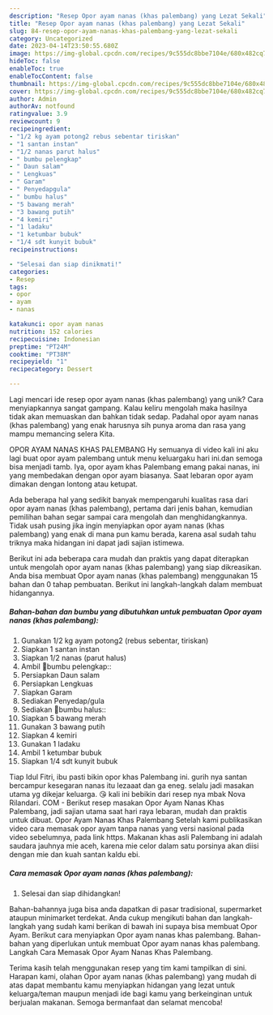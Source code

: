 ```yaml
---
description: "Resep Opor ayam nanas (khas palembang) yang Lezat Sekali"
title: "Resep Opor ayam nanas (khas palembang) yang Lezat Sekali"
slug: 84-resep-opor-ayam-nanas-khas-palembang-yang-lezat-sekali
category: Uncategorized
date: 2023-04-14T23:50:55.680Z
image: https://img-global.cpcdn.com/recipes/9c555dc8bbe7104e/680x482cq70/opor-ayam-nanas-khas-palembang-foto-resep-utama.jpg
hideToc: false
enableToc: true
enableTocContent: false
thumbnail: https://img-global.cpcdn.com/recipes/9c555dc8bbe7104e/680x482cq70/opor-ayam-nanas-khas-palembang-foto-resep-utama.jpg
cover: https://img-global.cpcdn.com/recipes/9c555dc8bbe7104e/680x482cq70/opor-ayam-nanas-khas-palembang-foto-resep-utama.jpg
author: Admin
authorAv: notfound
ratingvalue: 3.9
reviewcount: 9
recipeingredient:
- "1/2 kg ayam potong2 rebus sebentar tiriskan"
- "1 santan instan"
- "1/2 nanas parut halus"
- " bumbu pelengkap"
- " Daun salam"
- " Lengkuas"
- " Garam"
- " Penyedapgula"
- " bumbu halus"
- "5 bawang merah"
- "3 bawang putih"
- "4 kemiri"
- "1 ladaku"
- "1 ketumbar bubuk"
- "1/4 sdt kunyit bubuk"
recipeinstructions:

- "Selesai dan siap dinikmati!"
categories:
- Resep
tags:
- opor
- ayam
- nanas

katakunci: opor ayam nanas 
nutrition: 152 calories
recipecuisine: Indonesian
preptime: "PT24M"
cooktime: "PT38M"
recipeyield: "1"
recipecategory: Dessert

---
```





Lagi mencari ide resep opor ayam nanas (khas palembang) yang unik? Cara menyiapkannya sangat gampang. Kalau keliru mengolah maka hasilnya tidak akan memuaskan dan bahkan tidak sedap. Padahal opor ayam nanas (khas palembang) yang enak harusnya sih punya aroma dan rasa yang mampu memancing selera Kita.





OPOR AYAM NANAS KHAS PALEMBANG Hy semuanya di video kali ini aku lagi buat opor ayam palembang untuk menu keluargaku hari ini.dan semoga bisa menjadi tamb. Iya, opor ayam khas Palembang emang pakai nanas, ini yang membedakan dengan opor ayam biasanya. Saat lebaran opor ayam dimakan dengan lontong atau ketupat.

Ada beberapa hal yang sedikit banyak mempengaruhi kualitas rasa dari opor ayam nanas (khas palembang), pertama dari jenis bahan, kemudian pemilihan bahan segar sampai cara mengolah dan menghidangkannya. Tidak usah pusing jika ingin menyiapkan opor ayam nanas (khas palembang) yang enak di mana pun kamu berada, karena asal sudah tahu triknya maka hidangan ini dapat jadi sajian istimewa.






Berikut ini ada beberapa cara mudah dan praktis yang dapat diterapkan untuk mengolah opor ayam nanas (khas palembang) yang siap dikreasikan. Anda bisa membuat Opor ayam nanas (khas palembang) menggunakan 15 bahan dan 0 tahap pembuatan. Berikut ini langkah-langkah dalam membuat hidangannya.

<!--inarticleads1-->

##### Bahan-bahan dan bumbu yang dibutuhkan untuk pembuatan Opor ayam nanas (khas palembang):

1. Gunakan 1/2 kg ayam potong2 (rebus sebentar, tiriskan)
1. Siapkan 1 santan instan
1. Siapkan 1/2 nanas (parut halus)
1. Ambil  🍲bumbu pelengkap::
1. Persiapkan  Daun salam
1. Persiapkan  Lengkuas
1. Siapkan  Garam
1. Sediakan  Penyedap/gula
1. Sediakan  🍲bumbu halus::
1. Siapkan 5 bawang merah
1. Gunakan 3 bawang putih
1. Siapkan 4 kemiri
1. Gunakan 1 ladaku
1. Ambil 1 ketumbar bubuk
1. Siapkan 1/4 sdt kunyit bubuk


Tiap Idul Fitri, ibu pasti bikin opor khas Palembang ini. gurih nya santan bercampur kesegaran nanas itu lezaaat dan ga eneg. selalu jadi masakan utama yg dikejar keluarga. 😘 kali ini bebikin dari resep nya mbak Nova Rilandari. COM - Berikut resep masakan Opor Ayam Nanas Khas Palembang, jadi sajian utama saat hari raya lebaran, mudah dan praktis untuk dibuat. Opor Ayam Nanas Khas Palembang Setelah kami publikasikan video cara memasak opor ayam tanpa nanas yang versi nasional pada video sebelumnya, pada link https. Makanan khas asli Palembang ini adalah saudara jauhnya mie aceh, karena mie celor dalam satu porsinya akan diisi dengan mie dan kuah santan kaldu ebi. 

<!--inarticleads2-->

##### Cara memasak Opor ayam nanas (khas palembang):


1. Selesai dan siap dihidangkan!

Bahan-bahannya juga bisa anda dapatkan di pasar tradisional, supermarket ataupun minimarket terdekat. Anda cukup mengikuti bahan dan langkah-langkah yang sudah kami berikan di bawah ini supaya bisa membuat Opor Ayam. Berikut cara menyiapkan Opor ayam nanas khas palembang. Bahan-bahan yang diperlukan untuk membuat Opor ayam nanas khas palembang. Langkah Cara Memasak Opor Ayam Nanas Khas Palembang. 

Terima kasih telah menggunakan resep yang tim kami tampilkan di sini. Harapan kami, olahan Opor ayam nanas (khas palembang) yang mudah di atas dapat membantu kamu menyiapkan hidangan yang lezat untuk keluarga/teman maupun menjadi ide bagi kamu yang berkeinginan untuk berjualan makanan. Semoga bermanfaat dan selamat mencoba!
